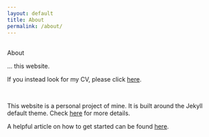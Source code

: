 ```yaml
---
layout: default
title: About
permalink: /about/
---
```


<br />

<div class="title">
About
</div>

... this website.

If you instead look for my CV, please click [here](/cv/).

<br />

This website is a personal project of mine. It is built around the Jekyll default theme. Check [here](https://jekyllrb.com/) for more details.

A helpful article on how to get started can be found [here](https://www.aleksandrhovhannisyan.com/blog/getting-started-with-jekyll-and-github-pages/).
